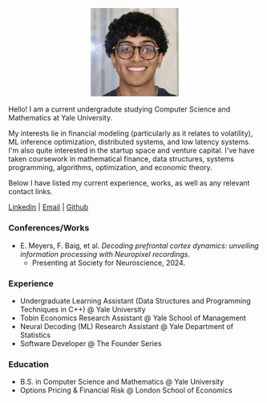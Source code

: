 <p align="center">
  <img src="profile.jpeg" width="35%" height="35%">
</p>

Hello! I am a current undergradute studying Computer Science and Mathematics at Yale University. 

My interests lie in financial modeling (particularly as it relates to volatility), ML inference optimization, distributed systems, and low latency systems. I'm also quite interested in the startup space and venture capital. I've have taken coursework in mathematical finance, data structures, systems programming, algorithms, optimization, and economic theory.

Below I have listed my current experience, works, as well as any relevant contact links. 

[Linkedin](https://www.linkedin.com/in/baig-farhan/) | [Email](mailto:farhan.baig@yale.edu) | [Github](https://github.com/f-baig)

### Conferences/Works

- E. Meyers, F. Baig, et al. *Decoding prefrontal cortex dynamics: unveiling information processing with Neuropixel recordings.*
  - Presenting at Society for Neuroscience, 2024.
    
### Experience

- Undergraduate Learning Assistant (Data Structures and Programming Techniques in C++) @ Yale University
- Tobin Economics Research Assistant @ Yale School of Management
- Neural Decoding (ML) Research Assistant @ Yale Department of Statistics
- Software Developer @ The Founder Series
    
### Education

- B.S. in Computer Science and Mathematics @ Yale University
- Options Pricing & Financial Risk @ London School of Economics
